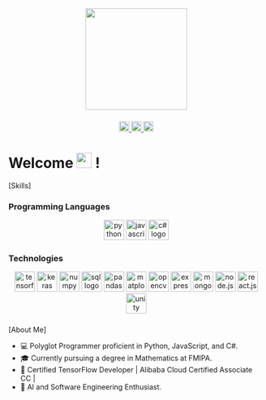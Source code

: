 <div align="center">
  <img height="200" src="https://avatars.githubusercontent.com/u/109959266?v=4"  />
</div>

###

<div align="center">
  <a href="https://www.linkedin.com/in/oky-askal-7209a2253/" target="_blank">
    <img src="https://img.shields.io/static/v1?message=LinkedIn&logo=linkedin&label=&color=0077B5&logoColor=white&labelColor=&style=for-the-badge" height="20" alt="linkedin logo"  />
  </a>
  <a href="https://www.instagram.com/okyaskal/" target="_blank">
    <img src="https://img.shields.io/static/v1?message=Instagram&logo=instagram&label=&color=E4405F&logoColor=white&labelColor=&style=for-the-badge" height="20" alt="instagram logo"  />
  </a>
  <a href="https://www.hackerrank.com/al3131624?hr_r=1" target="_blank">
    <img src="https://img.shields.io/static/v1?message=HackerRank&logo=hackerrank&label=&color=2EC866&logoColor=white&labelColor=&style=for-the-badge" height="20" alt="hackerrank logo"  />
  </a>
</div>

###

<h1> Welcome <img src="https://raw.githubusercontent.com/iampavangandhi/iampavangandhi/master/gifs/Hi.gif" width="30px"> !</h1>

[Skills]

### Programming Languages
<div align="center">
  <img height="40" src="https://img.shields.io/static/v1?message=Python&logo=python&label=&color=3776AB&logoColor=white&labelColor=&style=for-the-badge" alt="python logo" />
  <img height="40" src="https://img.shields.io/static/v1?message=JavaScript&logo=javascript&label=&color=F7DF1E&logoColor=black&labelColor=&style=for-the-badge" alt="javascript logo" />
  <img height="40" src="https://img.shields.io/static/v1?message=C%23&logo=c-sharp&label=&color=239120&logoColor=white&labelColor=&style=for-the-badge" alt="c# logo" />
</div>

### Technologies
<div align="center">
  <img height="40" src="https://img.shields.io/static/v1?message=TensorFlow&logo=tensorflow&label=&color=FF6F00&logoColor=white&labelColor=&style=for-the-badge" alt="tensorflow logo" />
  <img height="40" src="https://img.shields.io/static/v1?message=Keras&logo=keras&label=&color=D00000&logoColor=white&labelColor=&style=for-the-badge" alt="keras logo" />
  <img height="40" src="https://img.shields.io/static/v1?message=NumPy&logo=numpy&label=&color=013243&logoColor=white&labelColor=&style=for-the-badge" alt="numpy logo" />
  <img height="40" src="https://img.shields.io/static/v1?message=SQL&logo=sql&label=&color=CC2927&logoColor=white&labelColor=&style=for-the-badge" alt="sql logo" />
  <img height="40" src="https://img.shields.io/static/v1?message=Pandas&logo=pandas&label=&color=150458&logoColor=white&labelColor=&style=for-the-badge" alt="pandas logo" />
  <img height="40" src="https://img.shields.io/static/v1?message=Matplotlib&logo=matplotlib&label=&color=11557C&logoColor=white&labelColor=&style=for-the-badge" alt="matplotlib logo" />
  <img height="40" src="https://img.shields.io/static/v1?message=OpenCV&logo=opencv&label=&color=5C3EE8&logoColor=white&labelColor=&style=for-the-badge" alt="opencv logo" />
  <img height="40" src="https://img.shields.io/static/v1?message=Express.js&logo=express&label=&color=000000&logoColor=white&labelColor=&style=for-the-badge" alt="express.js logo" />
  <img height="40" src="https://img.shields.io/static/v1?message=MongoDB&logo=mongodb&label=&color=47A248&logoColor=white&labelColor=&style=for-the-badge" alt="mongodb logo" />
  <img height="40" src="https://img.shields.io/static/v1?message=Node.js&logo=node.js&label=&color=339933&logoColor=white&labelColor=&style=for-the-badge" alt="node.js logo" />
  <img height="40" src="https://img.shields.io/static/v1?message=React.js&logo=react&label=&color=61DAFB&logoColor=black&labelColor=&style=for-the-badge" alt="react.js logo" />
  <img height="40" src="https://img.shields.io/static/v1?message=Unity&logo=unity&label=&color=000000&logoColor=white&labelColor=&style=for-the-badge" alt="unity logo" />
</div>

###

[About Me]

- 💻 Polyglot Programmer proficient in Python, JavaScript, and C#.
- 🎓 Currently pursuing a degree in Mathematics at FMIPA.
- 🌟 Certified TensorFlow Developer | Alibaba Cloud Certified Associate CC |
- 🤖 AI and Software Engineering Enthusiast.

<!--
**XLevi9/XLevi9** is a ✨ _special_ ✨ repository because its `README.md` (this file) appears on your GitHub profile.

Here are some ideas to get you started:

- 🔭 I’m currently working on ...
- 🌱 I’m currently learning ...
- 👯 I’m looking to collaborate on ...
- 🤔 I’m looking for help with ...
- 💬 Ask me about ...
- 📫 How to reach me: ...
- 😄 Pronouns: ...
- ⚡ Fun fact: ...
-->
